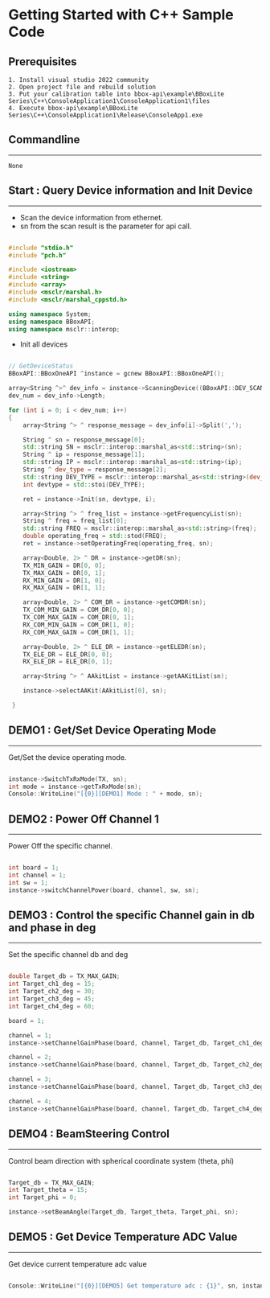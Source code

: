 # Getting Started with C++ Sample Code

## Prerequisites

    1. Install visual studio 2022 community
    2. Open project file and rebuild solution
    3. Put your calibration table into bbox-api\example\BBoxLite Series\C++\ConsoleApplication1\ConsoleApplication1\files
    4. Execute bbox-api\example\BBoxLite Series\C++\ConsoleApplication1\Release\ConsoleApp1.exe

## Commandline

---
    None

## Start : Query Device information and Init Device

---

- Scan the device information from ethernet.
- sn from the scan result is the parameter for api call.

```C++

#include "stdio.h"
#include "pch.h"

#include <iostream>
#include <string>
#include <array>
#include <msclr/marshal.h>
#include <msclr/marshal_cppstd.h>

using namespace System;
using namespace BBoxAPI;
using namespace msclr::interop;

```

- Init all devices

```C++

// GetDeviceStatus
BBoxAPI::BBoxOneAPI ^instance = gcnew BBoxAPI::BBoxOneAPI();

array<String ^>^ dev_info = instance->ScanningDevice((BBoxAPI::DEV_SCAN_MODE)0);
dev_num = dev_info->Length;

for (int i = 0; i < dev_num; i++)
{
    array<String ^> ^ response_message = dev_info[i]->Split(','); 

    String ^ sn = response_message[0];
    std::string SN = msclr::interop::marshal_as<std::string>(sn);
    String ^ ip = response_message[1];
    std::string IP = msclr::interop::marshal_as<std::string>(ip);
    String ^ dev_type = response_message[2];
    std::string DEV_TYPE = msclr::interop::marshal_as<std::string>(dev_type);
    int devtype = std::stoi(DEV_TYPE);

    ret = instance->Init(sn, devtype, i);

    array<String ^> ^ freq_list = instance->getFrequencyList(sn);
    String ^ freq = freq_list[0];
    std::string FREQ = msclr::interop::marshal_as<std::string>(freq);
    double operating_freq = std::stod(FREQ);
    ret = instance->setOperatingFreq(operating_freq, sn);

    array<Double, 2> ^ DR = instance->getDR(sn);
    TX_MIN_GAIN = DR[0, 0];
    TX_MAX_GAIN = DR[0, 1];
    RX_MIN_GAIN = DR[1, 0];
    RX_MAX_GAIN = DR[1, 1];

    array<Double, 2> ^ COM_DR = instance->getCOMDR(sn);
    TX_COM_MIN_GAIN = COM_DR[0, 0];
    TX_COM_MAX_GAIN = COM_DR[0, 1];
    RX_COM_MIN_GAIN = COM_DR[1, 0];
    RX_COM_MAX_GAIN = COM_DR[1, 1];

    array<Double, 2> ^ ELE_DR = instance->getELEDR(sn);
    TX_ELE_DR = ELE_DR[0, 0];
    RX_ELE_DR = ELE_DR[0, 1];

    array<String ^> ^ AAkitList = instance->getAAKitList(sn);

    instance->selectAAKit(AAkitList[0], sn);

 }

```

## DEMO1 : Get/Set Device Operating Mode

---
Get/Set the device operating mode.

```C++

instance->SwitchTxRxMode(TX, sn);
int mode = instance->getTxRxMode(sn);
Console::WriteLine("[{0}][DEMO1] Mode : " + mode, sn);

```

## DEMO2 : Power Off Channel 1

---
Power Off the specific channel.

```C++

int board = 1;
int channel = 1;
int sw = 1;
instance->switchChannelPower(board, channel, sw, sn);

```

## DEMO3 : Control the specific Channel gain in db and phase in deg

---
Set the specific channel db and deg

```C++

double Target_db = TX_MAX_GAIN;
int Target_ch1_deg = 15;
int Target_ch2_deg = 30;
int Target_ch3_deg = 45;
int Target_ch4_deg = 60;

board = 1;

channel = 1;
instance->setChannelGainPhase(board, channel, Target_db, Target_ch1_deg, sn);

channel = 2;
instance->setChannelGainPhase(board, channel, Target_db, Target_ch2_deg, sn);

channel = 3;
instance->setChannelGainPhase(board, channel, Target_db, Target_ch3_deg, sn);

channel = 4;
instance->setChannelGainPhase(board, channel, Target_db, Target_ch4_deg, sn);

```

## DEMO4 : BeamSteering Control

---
Control beam direction with spherical coordinate system (theta, phi)

```C++

Target_db = TX_MAX_GAIN;
int Target_theta = 15;
int Target_phi = 0;

instance->setBeamAngle(Target_db, Target_theta, Target_phi, sn);

```

## DEMO5 : Get Device Temperature ADC Value

---
Get device current temperature adc value

```C++

Console::WriteLine("[{0}][DEMO5] Get temperature adc : {1}", sn, instance->getTemperatureADC(sn)[0]);

```
